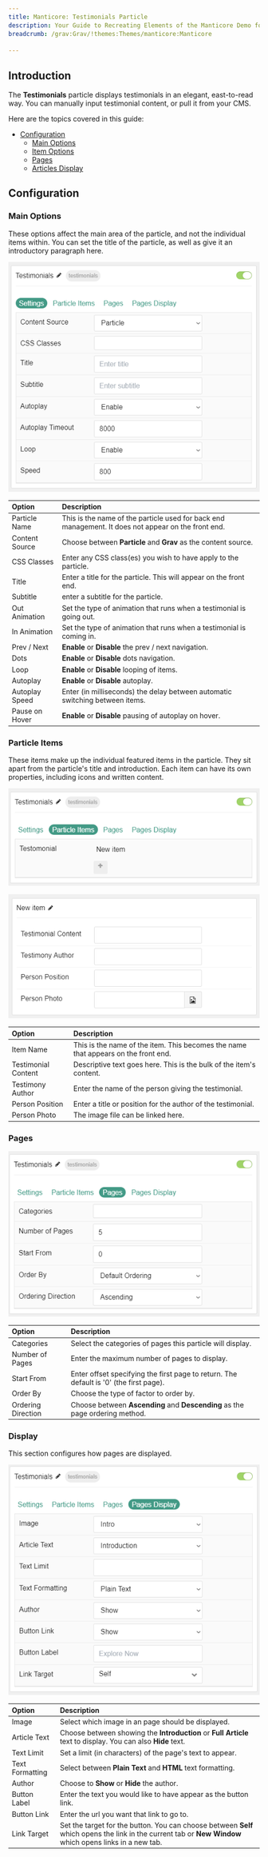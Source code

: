 ```yaml
---
title: Manticore: Testimonials Particle
description: Your Guide to Recreating Elements of the Manticore Demo for Grav
breadcrumb: /grav:Grav/!themes:Themes/manticore:Manticore

---
```


## Introduction

The **Testimonials** particle displays testimonials in an elegant, east-to-read way. You can manually input testimonial content, or pull it from your CMS.

Here are the topics covered in this guide:

* [Configuration](#configuration)
    - [Main Options](#main-options)
    - [Item Options](#particle-items)
    - [Pages](#pages)
    - [Articles Display](#display)

## Configuration

### Main Options

These options affect the main area of the particle, and not the individual items within. You can set the title of the particle, as well as give it an introductory paragraph here.

![](assets/particle_testimonials2.png)

| Option         | Description                                                                                         |
| :-----         | :-----                                                                                              |
| Particle Name  | This is the name of the particle used for back end management. It does not appear on the front end. |
| Content Source | Choose between **Particle** and **Grav** as the content source.                                   |
| CSS Classes    | Enter any CSS class(es) you wish to have apply to the particle.                                     |
| Title          | Enter a title for the particle. This will appear on the front end.                                  |
| Subtitle       | enter a subtitle for the particle.                                                                  |
| Out Animation  | Set the type of animation that runs when a testimonial is going out.                                |
| In Animation   | Set the type of animation that runs when a testimonial is coming in.                                |
| Prev / Next    | **Enable** or **Disable** the prev / next navigation.                                               |
| Dots           | **Enable** or **Disable** dots navigation.                                                          |
| Loop           | **Enable** or **Disable** looping of items.                                                         |
| Autoplay       | **Enable** or **Disable** autoplay.                                                                 |
| Autoplay Speed | Enter (in milliseconds) the delay between automatic switching between items.                        |
| Pause on Hover | **Enable** or **Disable** pausing of autoplay on hover.                                             |

### Particle Items

These items make up the individual featured items in the particle. They sit apart from the particle's title and introduction. Each item can have its own properties, including icons and written content.

![](assets/particle_testimonials3.png)

![](assets/particle_testimonials4.png)


| Option              | Description                                                                        |
| :-----              | :-----                                                                             |
| Item Name           | This is the name of the item. This becomes the name that appears on the front end. |
| Testimonial Content | Descriptive text goes here. This is the bulk of the item's content.                |
| Testimony Author    | Enter the name of the person giving the testimonial.                               |
| Person Position     | Enter a title or position for the author of the testimonial.                       |
| Person Photo        | The image file can be linked here.                                                 |

### Pages

![](assets/particle_testimonials5.png)

| Option             | Description                                                                                                     |
|:------------------ |:--------------------------------------------------------------------------------------------------------------- |
| Categories         | Select the categories of pages this particle will display.                                                      |
| Number of Pages    | Enter the maximum number of pages to display.                                                                   |
| Start From         | Enter offset specifying the first page to return. The default is '0' (the first page).                          |
| Order By           | Choose the type of factor to order by.                                                                          |
| Ordering Direction | Choose between **Ascending** and **Descending** as the page ordering method.                                    |

### Display

This section configures how pages are displayed.

![](assets/particle_testimonials6.png)

| Option          | Description                                                                                                                                              |
|:--------------- |:-------------------------------------------------------------------------------------------------------------------------------------------------------- |
| Image           | Select which image in an page should be displayed.                                                                                                       |
| Article Text    | Choose between showing the **Introduction** or **Full Article** text to display. You can also **Hide** text.                                             |
| Text Limit      | Set a limit (in characters) of the page's text to appear.                                                                                                |
| Text Formatting | Select between **Plain Text** and **HTML** text formatting.                                                                                              |
| Author          | Choose to **Show** or **Hide** the author.                                                                                                               |
| Button Label    | Enter the text you would like to have appear as the button link.                                                                                         |
| Button Link     | Enter the url you want that link to go to.                                                                                                               |
| Link Target     | Set the target for the button. You can choose between **Self** which opens the link in the current tab or **New Window** which opens links in a new tab. |
